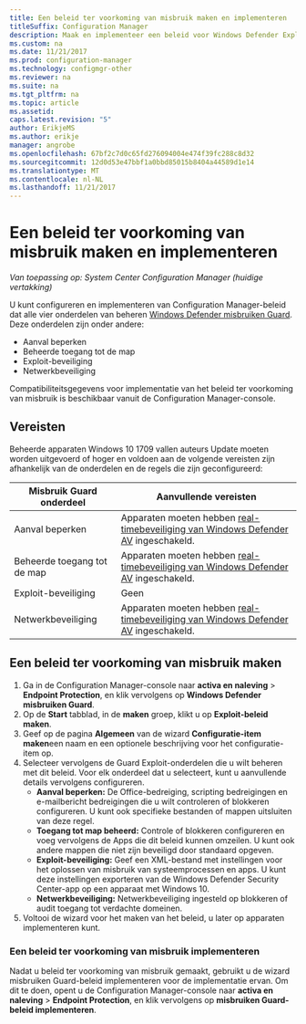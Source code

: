 ```yaml
---
title: Een beleid ter voorkoming van misbruik maken en implementeren
titleSuffix: Configuration Manager
description: Maak en implementeer een beleid voor Windows Defender Exploit-beveiliging.
ms.custom: na
ms.date: 11/21/2017
ms.prod: configuration-manager
ms.technology: configmgr-other
ms.reviewer: na
ms.suite: na
ms.tgt_pltfrm: na
ms.topic: article
ms.assetid: 
caps.latest.revision: "5"
author: ErikjeMS
ms.author: erikje
manager: angrobe
ms.openlocfilehash: 67bf2c7d0c65fd276094004e474f39fc288c8d32
ms.sourcegitcommit: 12d0d53e47bbf1a0bbd85015b8404a44589d1e14
ms.translationtype: MT
ms.contentlocale: nl-NL
ms.lasthandoff: 11/21/2017
---
```

# <a name="create-and-deploy-an-exploit-guard-policy---1355468---"></a>Een beleid ter voorkoming van misbruik maken en implementeren<!--1355468 -->

*Van toepassing op: System Center Configuration Manager (huidige vertakking)*

U kunt configureren en implementeren van Configuration Manager-beleid dat alle vier onderdelen van beheren [Windows Defender misbruiken Guard](https://docs.microsoft.com/windows/threat-protection/windows-defender-exploit-guard/windows-defender-exploit-guard). Deze onderdelen zijn onder andere:
-   Aanval beperken
-   Beheerde toegang tot de map
-   Exploit-beveiliging
-   Netwerkbeveiliging

Compatibiliteitsgegevens voor implementatie van het beleid ter voorkoming van misbruik is beschikbaar vanuit de Configuration Manager-console.

## <a name="prerequisites"></a>Vereisten

Beheerde apparaten Windows 10 1709 vallen auteurs Update moeten worden uitgevoerd of hoger en voldoen aan de volgende vereisten zijn afhankelijk van de onderdelen en de regels die zijn geconfigureerd:

|Misbruik Guard onderdeel |Aanvullende vereisten|
|------------------------|------------------------|
| Aanval beperken  | Apparaten moeten hebben [real-timebeveiliging van Windows Defender AV]( https://docs.microsoft.com/windows/threat-protection/windows-defender-exploit-guard/controlled-folders-exploit-guard) ingeschakeld.  |
| Beheerde toegang tot de map  | Apparaten moeten hebben [real-timebeveiliging van Windows Defender AV]( https://docs.microsoft.com/windows/threat-protection/windows-defender-exploit-guard/controlled-folders-exploit-guard) ingeschakeld.   |
| Exploit-beveiliging  | Geen  |
| Netwerkbeveiliging  |  Apparaten moeten hebben [real-timebeveiliging van Windows Defender AV]( https://docs.microsoft.com/windows/threat-protection/windows-defender-exploit-guard/controlled-folders-exploit-guard) ingeschakeld.  |

## <a name="create-an-exploit-guard-policy"></a>Een beleid ter voorkoming van misbruik maken  
1.  Ga in de Configuration Manager-console naar **activa en naleving** > **Endpoint Protection**, en klik vervolgens op **Windows Defender misbruiken Guard**.
2.  Op de **Start** tabblad, in de **maken** groep, klikt u op **Exploit-beleid maken**.
3.  Geef op de pagina **Algemeen** van de wizard **Configuratie-item maken**een naam en een optionele beschrijving voor het configuratie-item op.
4.  Selecteer vervolgens de Guard Exploit-onderdelen die u wilt beheren met dit beleid. Voor elk onderdeel dat u selecteert, kunt u aanvullende details vervolgens configureren.
    - **Aanval beperken:** De Office-bedreiging, scripting bedreigingen en e-mailbericht bedreigingen die u wilt controleren of blokkeren configureren. U kunt ook specifieke bestanden of mappen uitsluiten van deze regel.
    - **Toegang tot map beheerd:** Controle of blokkeren configureren en voeg vervolgens de Apps die dit beleid kunnen omzeilen.  U kunt ook andere mappen die niet zijn beveiligd door standaard opgeven.
    - **Exploit-beveiliging:**  Geef een XML-bestand met instellingen voor het oplossen van misbruik van systeemprocessen en apps. U kunt deze instellingen exporteren van de Windows Defender Security Center-app op een apparaat met Windows 10.
    - **Netwerkbeveiliging:** Netwerkbeveiliging ingesteld op blokkeren of audit toegang tot verdachte domeinen.
5.  Voltooi de wizard voor het maken van het beleid, u later op apparaten implementeren kunt.

### <a name="deploy-an-exploit-guard-policy"></a>Een beleid ter voorkoming van misbruik implementeren     
Nadat u beleid ter voorkoming van misbruik gemaakt, gebruikt u de wizard misbruiken Guard-beleid implementeren voor de implementatie ervan. Om dit te doen, opent u de Configuration Manager-console naar **activa en naleving** > **Endpoint Protection**, en klik vervolgens op **misbruiken Guard-beleid implementeren**.

